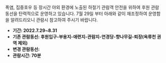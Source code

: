폭염, 집중호우 등 장시간 야외 환경에 노출된 하절기 관람객 안전을 위하여 후원 관람 동선을 탄력적으로 운영하고 있습니다. 7월 29일 부터 아래와 같이 재조정하여 운영함을 알려드리오니 관람시 참고하여 주시기 바랍니다.

- **기간: 2022.7.29~8.31**
- **기존 관람동선: 후원입구-부용지-애련지-관람지-연경당-향나무길-퇴장(옥류천 권역 제외)**
- **변경 관람동선:**
- **관람시간: 70분**